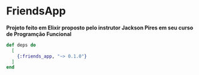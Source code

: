 # FriendsApp

**Projeto feito em Elixir proposto pelo instrutor Jackson Pires em seu curso de Programção Funcional**

```elixir
def deps do
  [
    {:friends_app, "~> 0.1.0"}
  ]
end
```

